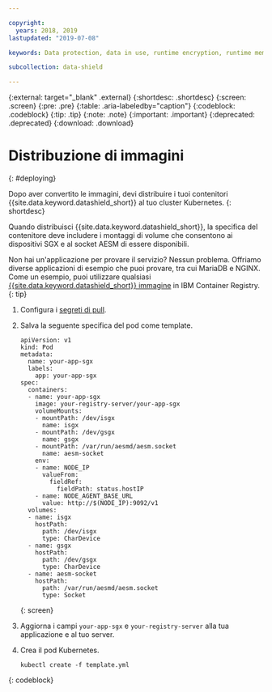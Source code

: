 ```yaml
---

copyright:
  years: 2018, 2019
lastupdated: "2019-07-08"

keywords: Data protection, data in use, runtime encryption, runtime memory encryption, encrypted memory, Intel SGX, software guard extensions, Fortanix runtime encryption

subcollection: data-shield

---
```


{:external: target="_blank" .external}
{:shortdesc: .shortdesc}
{:screen: .screen}
{:pre: .pre}
{:table: .aria-labeledby="caption"}
{:codeblock: .codeblock}
{:tip: .tip}
{:note: .note}
{:important: .important}
{:deprecated: .deprecated}
{:download: .download}


# Distribuzione di immagini
{: #deploying}

Dopo aver convertito le immagini, devi distribuire i tuoi contenitori {{site.data.keyword.datashield_short}} al tuo cluster Kubernetes.
{: shortdesc}

Quando distribuisci {{site.data.keyword.datashield_short}}, la specifica del contenitore deve includere i montaggi di volume che consentono ai dispositivi SGX e al socket AESM di essere disponibili.

Non hai un'applicazione per provare il servizio? Nessun problema. Offriamo diverse applicazioni di esempio che puoi provare, tra cui MariaDB e NGINX. Come un esempio, puoi utilizzare qualsiasi [{{site.data.keyword.datashield_short}} immagine](/docs/services/Registry?topic=RegistryImages-datashield-mariadb_starter) in IBM Container Registry.
{: tip}

1. Configura i [segreti di pull](/docs/containers?topic=containers-images#other).

2. Salva la seguente specifica del pod come template.

    ```
    apiVersion: v1
    kind: Pod
    metadata:
      name: your-app-sgx
      labels:
        app: your-app-sgx
    spec:
      containers:
      - name: your-app-sgx
        image: your-registry-server/your-app-sgx
        volumeMounts:
        - mountPath: /dev/isgx
          name: isgx
        - mountPath: /dev/gsgx
          name: gsgx
        - mountPath: /var/run/aesmd/aesm.socket
          name: aesm-socket
        env:
        - name: NODE_IP
          valueFrom:
            fieldRef:
              fieldPath: status.hostIP
        - name: NODE_AGENT_BASE_URL
          value: http://$(NODE_IP):9092/v1
      volumes:
      - name: isgx
        hostPath:
          path: /dev/isgx
          type: CharDevice
      - name: gsgx
        hostPath:
          path: /dev/gsgx
          type: CharDevice
      - name: aesm-socket
        hostPath:
          path: /var/run/aesmd/aesm.socket
          type: Socket
    ```
    {: screen}

3. Aggiorna i campi `your-app-sgx` e `your-registry-server` alla tua applicazione e al tuo server.

4. Crea il pod Kubernetes.

   ```
   kubectl create -f template.yml
   ```
  {: codeblock}

